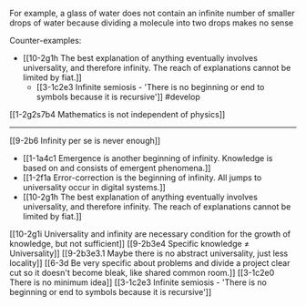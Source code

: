 For example, a glass of water does not contain an infinite number of smaller drops of water because dividing a molecule into two drops makes no sense

Counter-examples: 
- [[10-2g1h The best explanation of anything eventually involves universality, and therefore infinity. The reach of explanations cannot be limited by fiat.]]
	- [[3-1c2e3 Infinite semiosis - 'There is no beginning or end to symbols because it is recursive']] #develop

[[1-2g2s7b4 Mathematics is not independent of physics]]

---
[[9-2b6 Infinity per se is never enough]]
- [[1-1a4c1 Emergence is another beginning of infinity. Knowledge is based on and consists of emergent phenomena.]]
- [[1-2f1a Error-correction is the beginning of infinity. All jumps to universality occur in digital systems.]]
- [[10-2g1h The best explanation of anything eventually involves universality, and therefore infinity. The reach of explanations cannot be limited by fiat.]]

[[10-2g1i Universality and infinity are necessary condition for the growth of knowledge, but not sufficient]]
	[[9-2b3e4 Specific knowledge ≠ Universality]]
		[[9-2b3e3.1 Maybe there is no abstract universality, just less locality]]
			[[6-3d Be very specific about problems and divide a project clear cut so it doesn't become bleak, like shared common room.]]
				[[3-1c2e0 There is no minimum idea]]
					[[3-1c2e3 Infinite semiosis - 'There is no beginning or end to symbols because it is recursive']]
